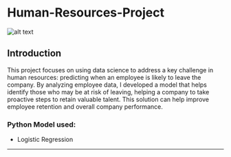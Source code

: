 # Human-Resources-Project
![alt text](https://github.com/Mauricie8/Human-Resources-Project/blob/main/human-resources-introduction.jpg)

## Introduction
This project focuses on using data science to address a key challenge in human resources: predicting when an employee is likely to leave the company. By analyzing employee data, I developed a model that helps identify those who may be at risk of leaving, helping a company to take proactive steps to retain valuable talent. This solution can help improve employee retention and overall company performance. 
### Python Model used:
- Logistic Regression
---


